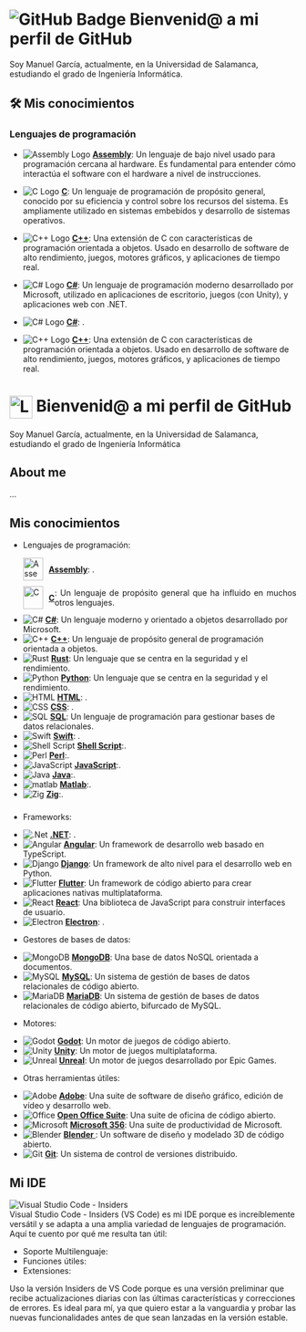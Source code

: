# ![GitHub Badge](https://img.shields.io/badge/GitHub-informational?style=flat&logo=github&logoColor=white&color=black) Bienvenid@ a mi perfil de GitHub

Soy Manuel García, actualmente, en la Universidad de Salamanca, estudiando el grado de Ingeniería Informática.

## 🛠️ Mis conocimientos

### Lenguajes de programación

- ![Assembly Logo](https://img.shields.io/badge/-Assembly-525252?style=flat&logo=assembly&logoColor=white) [**Assembly**](https://en.wikipedia.org/wiki/Assembly_language): Un lenguaje de bajo nivel usado para programación cercana al hardware. Es fundamental para entender cómo interactúa el software con el hardware a nivel de instrucciones.

- ![C Logo](https://img.shields.io/badge/-C-A8B9CC?style=flat&logo=c&logoColor=black) [**C**](https://www.gnu.org/software/gnu-c-manual/gnu-c-manual.pdf): Un lenguaje de programación de propósito general, conocido por su eficiencia y control sobre los recursos del sistema. Es ampliamente utilizado en sistemas embebidos y desarrollo de sistemas operativos.

- ![C++ Logo](https://img.shields.io/badge/-C++-00599C?style=flat&logo=c%2B%2B&logoColor=white) [**C++**](https://en.cppreference.com/w/cpp): Una extensión de C con características de programación orientada a objetos. Usado en desarrollo de software de alto rendimiento, juegos, motores gráficos, y aplicaciones de tiempo real.

- ![C# Logo](https://img.shields.io/badge/-C%23-239120?style=flat&logo=csharp&logoColor=white) [**C#**](https://learn.microsoft.com/en-us/dotnet/csharp/tour-of-csharp/): Un lenguaje de programación moderno desarrollado por Microsoft, utilizado en aplicaciones de escritorio, juegos (con Unity), y aplicaciones web con .NET.

- ![C# Logo](https://cdn.jsdelivr.net/gh/devicons/devicon@latest/icons/csharp/csharp-original.svg) [**C#**](https://learn.microsoft.com/en-us/dotnet/csharp/tour-of-csharp/): .
- ![C++ Logo](https://img.shields.io/badge/-C++-00599C?style=flat&logo=c%2B%2B&logoColor=white) [**C++**](https://en.cppreference.com/w/cpp): Una extensión de C con características de programación orientada a objetos. Usado en desarrollo de software de alto rendimiento, juegos, motores gráficos, y aplicaciones de tiempo real.





















<h1> 
	<img src="https://www.svgrepo.com/show/349375/github.svg" alt="Logo de GitHub" style="width: 40px; height: 40px; vertical-align: middle;">
	Bienvenid@ a mi perfil de GitHub 
</h1>
<p> Soy Manuel García, actualmente, en la Universidad de Salamanca, estudiando el grado de Ingeniería Informática </p>

## About me

...  

## Mis conocimientos

- Lenguajes de programación:
<ul>
    <li class="list-item" style="display: flex; align-items: center; margin-bottom: 10px; text-align: justify;">
		<img src="Icon/Assembly.png" alt="Assembly" class="icon" style="width: 35px; height: 40px; margin-right: 10px; margin-top: auto; margin-bottom: auto;">
		<a href="https://portal.abuad.edu.ng/lecturer/documents/1595247580Fundamental_of_Assembly_Language.pdf" target="_blank">
			<strong>Assembly</strong></a>: .
	</li>
    <li class="list-item" style="display: flex; align-items: center; margin-bottom: 10px; text-align: justify;">
		<img src="Icon/C_Icon.svg" alt="C" class="icon" style="width: 35px; height: 40px; margin-right: 10px; margin-top: auto; margin-bottom: auto;">
		<a href="https://www.gnu.org/software/gnu-c-manual/gnu-c-manual.pdf" target="_blank">
			<strong>C</strong></a>: Un lenguaje de propósito general que ha influido en muchos otros lenguajes.
	</li>
	<li class="list-item">
		<img src="Icon\C_Sharp.svg" alt="C#" class="icon">
		<a href="https://learn.microsoft.com/en-us/dotnet/csharp/tour-of-csharp/" target="_blank">
			<strong>C#</strong></a>: Un lenguaje moderno y orientado a objetos desarrollado por Microsoft.
	</li>
	<li class="list-item">
		<img src="Icon\C_Plus.svg" alt="C++" class="icon">
		<a href="https://cplusplus.com" target="_blank">
			<strong>C++</strong></a>: Un lenguaje de propósito general de programación orientada a objetos.
	</li>
	<li class="list-item">
		<img src="Icon\Rust.svg" alt="Rust" class="icon">
		<a href="https://doc.rust-lang.org/book/" target="_blank">
			<strong>Rust</strong></a>: Un lenguaje que se centra en la seguridad y el rendimiento.
	</li>
	<li class="list-item">
		<img src="Icon\Python.svg" alt="Python" class="icon">
		<a href="https://www.python.org/doc/" target="_blank">
			<strong>Python</strong></a>: Un lenguaje que se centra en la seguridad y el rendimiento.
	</li>
    <li class="list-item">
		<img src="Icon\HTML.svg" alt="HTML" class="icon">
		<a href="https://lenguajehtml.com/" target="_blank">
			<strong>HTML</strong></a>: .
	</li>
    <li class="list-item">
		<img src="Icon\CSS.svg" alt="CSS" class="icon">
		<a href="https://lenguajecss.com/" target="_blank">
			<strong>CSS</strong></a>: .
	</li>
    <li class="list-item">
        <img src="Icon/sql.svg" alt="SQL" class="icon">
        <a href="" target="_blank"><strong>SQL</strong></a>: Un lenguaje de programación para gestionar bases de datos relacionales.
    </li>
    <li class="list-item">
		<img src="Icon\Swift.svg" alt="Swift" class="icon">
		<a href="" target="_blank">
			<strong>Swift</strong></a>: .
	</li>
    <li class="list-item">
        <img src="Icon/Bash.svg" alt="Shell Script" class="icon">
        <a href="" target="_blank"><strong>Shell Script</strong></a>:.
    </li>
    <li class="list-item">
        <img src="Icon/Perl.svg" alt="Perl" class="icon">
        <a href="" target="_blank"><strong>Perl</strong></a>:.
    </li>
    <li class="list-item">
        <img src="Icon/JavaScript.svg" alt="JavaScript" class="icon">
        <a href="" target="_blank"><strong>JavaScript</strong></a>:.
    </li>
    <li class="list-item">
        <img src="Icon/Java.svg" alt="Java" class="icon">
        <a href="" target="_blank"><strong>Java</strong></a>:.
    </li>
    <li class="list-item">
        <img src="Icon/matlab.svg" alt="matlab" class="icon">
        <a href="" target="_blank"><strong>Matlab</strong></a>:.
    </li>
    <li class="list-item">
        <img src="Icon/zig.svg" alt="Zig" class="icon">
        <a href="" target="_blank"><strong>Zig</strong></a>:.
    </li>
</ul>

###
- Frameworks:
<ul>
    <li class="list-item">
		<img src="Icon\DotNet.svg" alt=".Net" class="icon">
		<a href="https://learn.microsoft.com/en-us/dotnet/" target="_blank">
			<strong>.NET</strong></a>: .
	</li>
    <li class="list-item">
        <img src="Icon/Angular.svg" alt="Angular" class="icon">
        <a href="https://angular.io/" target="_blank"><strong>Angular</strong></a>: Un framework de desarrollo web basado en TypeScript.
    </li>
    <li class="list-item">
        <img src="Icon/Django.svg" alt="Django" class="icon">
        <a href="https://www.djangoproject.com/" target="_blank"><strong>Django</strong></a>: Un framework de alto nivel para el desarrollo web en Python.
    </li>
    <li class="list-item">
        <img src="Icon/Flutter.svg" alt="Flutter" class="icon">
        <a href="https://flutter.dev/" target="_blank"><strong>Flutter</strong></a>: Un framework de código abierto para crear aplicaciones nativas multiplataforma.
    </li>
    <li class="list-item">
        <img src="Icon/React.svg" alt="React" class="icon">
        <a href="https://reactjs.org/" target="_blank"><strong>React</strong></a>: Una biblioteca de JavaScript para construir interfaces de usuario.
    </li>
    <li class="list-item">
        <img src="Icon/Electron.svg" alt="Electron" class="icon">
        <a href=""_blank"><strong>Electron</strong></a>: .
    </li>
</ul>

- Gestores de bases de datos:  
<ul>
    <li class="list-item">
        <img src="Icon/MongoDB.svg" alt="MongoDB" class="icon">
        <a href="https://www.mongodb.com/es" target="_blank"><strong>MongoDB</strong></a>: Una base de datos NoSQL orientada a documentos.
    </li>
    <li class="list-item">
        <img src="Icon/mysql.svg" alt="MySQL" class="icon">
        <a href="https://www.mysql.com/" target="_blank"><strong>MySQL</strong></a>: Un sistema de gestión de bases de datos relacionales de código abierto.
    </li>
    <li class="list-item">
        <img src="Icon/MariaDB.svg" alt="MariaDB" class="icon">
        <a href="https://mariadb.org/" target="_blank"><strong>MariaDB</strong></a>: Un sistema de gestión de bases de datos relacionales de código abierto, bifurcado de MySQL.
    </li>
</ul>

- Motores:  
<ul>
    <li class="list-item">
		<img src="Icon\Godot.png" alt="Godot" class="icon">
		<a href="https://docs.godotengine.org/en/stable/" target="_blank">
			<strong>Godot</strong></a>: Un motor de juegos de código abierto.
	</li>
    <li class="list-item">
		<img src="Icon\Unity.svg" alt="Unity" class="icon">
		<a href="https://docs.unity.com/" target="_blank">
			<strong>Unity</strong></a>: Un motor de juegos multiplataforma.
	</li>
    <li class="list-item">
		<img src="Icon\Unreal.svg" alt="Unreal" class="icon">
		<a href="https://dev.epicgames.com/documentation/en-us/unreal-engine/unreal-engine-5-4-documentation" target="_blank">
			<strong>Unreal</strong></a>: Un motor de juegos desarrollado por Epic Games.
	</li>
</ul>

- Otras herramientas útiles:
<ul>
    <li class="list-item">
		<img src="Icon/Adobe.svg" alt="Adobe" class="icon">
		<a href="" target="_blank">
			<strong>Adobe</strong></a>: Una suite de software de diseño gráfico, edición de vídeo y desarrollo web.
	</li>
    <li class="list-item">
		<img src="Icon/Apache.svg" alt="Office" class="icon">
		<a href="" target="_blank">
			<strong>Open Office Suite</strong></a>: Una suite de oficina de código abierto.
	</li>
    <li class="list-item">
		<img src="Icon/Office.svg" alt="Microsoft" class="icon">
		<a href="" target="_blank">
			<strong>Microsoft 356</strong></a>: Una suite de productividad de Microsoft.
	</li>
    <li class="list-item">
		<img src="Icon/Blender.svg" alt="Blender" class="icon">
		<a href="" target="_blank">
			<strong>Blender </strong></a>: Un software de diseño y modelado 3D de código abierto.
	</li>
    <li class="list-item">
        <img src="Icon/git.svg" alt="Git" class="icon">
        <a href="https://git-scm.com/" target="_blank"><strong>Git</strong></a>: Un sistema de control de versiones distribuido.
    </li>
</ul>

## Mi IDE
<div>
	<img src="Icon\VS Insiders.png" alt="Visual Studio Code - Insiders" class="main-logo"/>
	<br>
</div>
Visual Studio Code - Insiders (VS Code) es mi IDE porque es increíblemente versátil y se adapta a una amplia variedad de lenguajes de programación. Aquí te cuento por qué me resulta tan útil:
  
  - Soporte Multilenguaje:
  - Funciones útiles:
  - Extensiones:
  
Uso la versión Insiders de VS Code porque es una versión preliminar que recibe actualizaciones diarias con las últimas características y correcciones de errores. Es ideal para mí, ya que quiero estar a la vanguardia y probar las nuevas funcionalidades antes de que sean lanzadas en la versión estable.  

